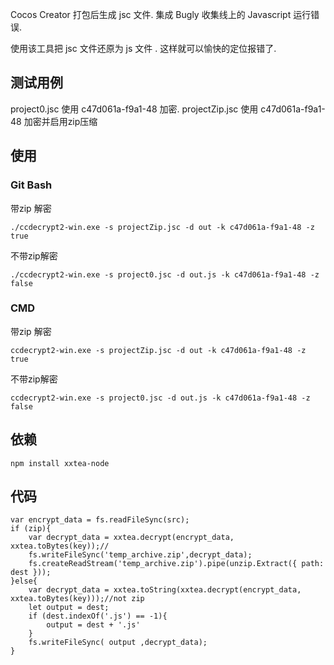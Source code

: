 
Cocos Creator 打包后生成 jsc 文件. 集成 Bugly 收集线上的 Javascript 运行错误.

使用该工具把 jsc 文件还原为 js 文件 . 这样就可以愉快的定位报错了. 


## 测试用例
project0.jsc 使用 c47d061a-f9a1-48 加密. 
projectZip.jsc 使用 c47d061a-f9a1-48 加密并启用zip压缩

## 使用

### Git Bash
带zip 解密
```
./ccdecrypt2-win.exe -s projectZip.jsc -d out -k c47d061a-f9a1-48 -z true
```

不带zip解密
```
./ccdecrypt2-win.exe -s project0.jsc -d out.js -k c47d061a-f9a1-48 -z false
```

### CMD
带zip 解密
```
ccdecrypt2-win.exe -s projectZip.jsc -d out -k c47d061a-f9a1-48 -z true
```

不带zip解密
```
ccdecrypt2-win.exe -s project0.jsc -d out.js -k c47d061a-f9a1-48 -z false
```


## 依赖

```
npm install xxtea-node

```

## 代码

```
var encrypt_data = fs.readFileSync(src);
if (zip){
    var decrypt_data = xxtea.decrypt(encrypt_data, xxtea.toBytes(key));//
    fs.writeFileSync('temp_archive.zip',decrypt_data);
    fs.createReadStream('temp_archive.zip').pipe(unzip.Extract({ path: dest }));
}else{
    var decrypt_data = xxtea.toString(xxtea.decrypt(encrypt_data, xxtea.toBytes(key)));//not zip
    let output = dest;
    if (dest.indexOf('.js') == -1){
        output = dest + '.js'
    }
    fs.writeFileSync( output ,decrypt_data);
}

```